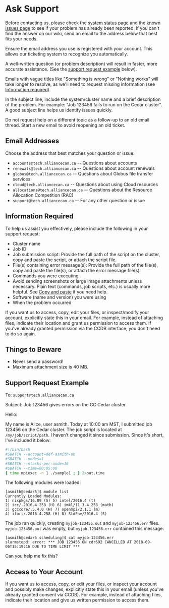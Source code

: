 # Ask Support

Before contacting us, please check the [system status page](link-to-system-status-page) and the [known issues page](link-to-known-issues-page) to see if your problem has already been reported.  If you can't find the answer on our wiki, send an email to the address below that best fits your needs.

Ensure the email address you use is registered with your account. This allows our ticketing system to recognize you automatically.

A well-written question (or problem description) will result in faster, more accurate assistance. (See the [support request example](#support-request-example) below).

Emails with vague titles like "Something is wrong" or "Nothing works" will take longer to resolve, as we'll need to request missing information (see [Information required](#information-required)).

In the subject line, include the system/cluster name and a brief description of the problem. For example: "Job 123456 fails to run on the Cedar cluster".  A good subject line helps us identify issues quickly.

Do not request help on a different topic as a follow-up to an old email thread. Start a new email to avoid reopening an old ticket.


## Email Addresses

Choose the address that best matches your question or issue:

*   `accounts@tech.alliancecan.ca` -- Questions about accounts
*   `renewals@tech.alliancecan.ca` -- Questions about account renewals
*   `globus@tech.alliancecan.ca` -- Questions about Globus file transfer services
*   `cloud@tech.alliancecan.ca` -- Questions about using Cloud resources
*   `allocations@tech.alliancecan.ca` -- Questions about the Resource Allocation Competition (RAC)
*   `support@tech.alliancecan.ca` -- For any other question or issue


## Information Required

To help us assist you effectively, please include the following in your support request:

*   Cluster name
*   Job ID
*   Job submission script: Provide the full path of the script on the cluster, copy and paste the script, or attach the script file.
*   File(s) containing error message(s): Provide the full path of the file(s), copy and paste the file(s), or attach the error message file(s).
*   Commands you were executing
*   Avoid sending screenshots or large image attachments unless necessary. Plain text (commands, job scripts, etc.) is usually more helpful.  See [Copy and paste](link-to-copy-and-paste-instructions) if you need help.
*   Software (name and version) you were using
*   When the problem occurred

If you want us to access, copy, edit your files, or inspect/modify your account, explicitly state this in your email. For example, instead of attaching files, indicate their location and grant us permission to access them. If you've already granted permission via the CCDB interface, you don't need to do so again.


## Things to Beware

*   Never send a password!
*   Maximum attachment size is 40 MB.


## Support Request Example

To: `support@tech.alliancecan.ca`

Subject: Job 123456 gives errors on the CC Cedar cluster

Hello:

My name is Alice, user asmith. Today at 10:00 am MST, I submitted job 123456 on the Cedar cluster. The job script is located at `/my/job/script/path`. I haven't changed it since submission. Since it's short, I've included it below:

```bash
#!/bin/bash
#SBATCH --account=def-asmith-ab
#SBATCH --nodes=1
#SBATCH --ntasks-per-node=16
#SBATCH --time=00:05:00
{ time mpiexec -n 1 ./sample1 ; } 2>out.time
```

The following modules were loaded:

```
[asmith@cedar5]$ module list
Currently Loaded Modules:
1) nixpkgs/16.09 (S) 5) intel/2016.4 (t)
2) icc/.2016.4.258 (H) 6) imkl/11.3.4.258 (math)
3) gcccore/.5.4.0 (H) 7) openmpi/2.1.1 (m)
4) ifort/.2016.4.258 (H) 8) StdEnv/2016.4 (S)
```

The job ran quickly, creating `myjob-123456.out` and `myjob-123456.err` files.  `myjob-123456.out` was empty, but `myjob-123456.err` contained this message:

```
[asmith@cedar5 scheduling]$ cat myjob-123456.err
slurmstepd: error: *** JOB 123456 ON cdr692 CANCELLED AT 2018-09-06T15:19:16 DUE TO TIME LIMIT ***
```

Can you help me fix this?


## Access to Your Account

If you want us to access, copy, or edit your files, or inspect your account and possibly make changes, explicitly state this in your email (unless you've already granted consent via CCDB). For example, instead of attaching files, indicate their location and give us written permission to access them.
